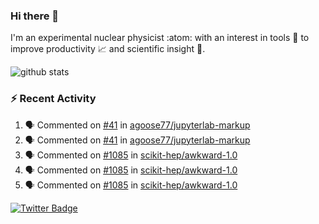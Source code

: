 ### Hi there 👋 

I'm an experimental nuclear physicist :atom: with an interest in tools :wrench: to improve productivity :chart_with_upwards_trend: and scientific insight :telescope:.

![github stats](https://github-readme-stats.vercel.app/api?username=agoose77&show_icons=true&hide_rank=true&hide_title=true&bg_color=30,e76445,904e95&text_color=efe3ec&icon_color=efe3ec)
<!--
**agoose77/agoose77** is a ✨ _special_ ✨ repository because its `README.md` (this file) appears on your GitHub profile.

Here are some ideas to get you started:

- 🔭 I’m currently working on ...
- 🌱 I’m currently learning ...
- 👯 I’m looking to collaborate on ...
- 🤔 I’m looking for help with ...
- 💬 Ask me about ...
- 📫 How to reach me: ...
- 😄 Pronouns: ...
- ⚡ Fun fact: ...
-->

### :zap: Recent Activity
<!--START_SECTION:activity-->
1. 🗣 Commented on [#41](https://github.com/agoose77/jupyterlab-markup/issues/41) in [agoose77/jupyterlab-markup](https://github.com/agoose77/jupyterlab-markup)
2. 🗣 Commented on [#41](https://github.com/agoose77/jupyterlab-markup/issues/41) in [agoose77/jupyterlab-markup](https://github.com/agoose77/jupyterlab-markup)
3. 🗣 Commented on [#1085](https://github.com/scikit-hep/awkward-1.0/issues/1085) in [scikit-hep/awkward-1.0](https://github.com/scikit-hep/awkward-1.0)
4. 🗣 Commented on [#1085](https://github.com/scikit-hep/awkward-1.0/issues/1085) in [scikit-hep/awkward-1.0](https://github.com/scikit-hep/awkward-1.0)
5. 🗣 Commented on [#1085](https://github.com/scikit-hep/awkward-1.0/issues/1085) in [scikit-hep/awkward-1.0](https://github.com/scikit-hep/awkward-1.0)
<!--END_SECTION:activity-->


[![Twitter Badge](https://img.shields.io/twitter/follow/agoose77?style=flat-square&logo=Twitter&logoColor=white&color=cornflowerblue)](https://twitter.com/agoose77)

